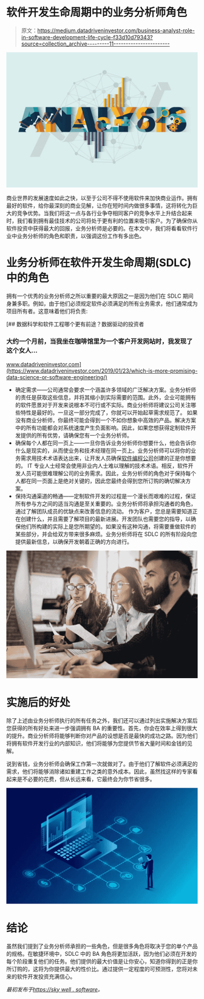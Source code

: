 # 软件开发生命周期中的业务分析师角色

> 原文：<https://medium.datadriveninvestor.com/business-analyst-role-in-software-development-life-cycle-f33d10d79343?source=collection_archive---------11----------------------->

![](img/7c4c0ccadd19e23bf1631f8850d05626.png)

商业世界的发展速度如此之快，以至于公司不得不使用软件来加快商业运作。拥有最好的软件，给你最深刻的商业见解，让你在短时间内做很多事情，这将转化为巨大的竞争优势。当我们将这一点与各行业争夺相同客户的竞争水平上升结合起来时，我们看到拥有最佳技术的公司将处于更有利的位置来吸引客户。为了确保你从软件投资中获得最大的回报，业务分析师是必要的。在本文中，我们将看看软件行业中业务分析师的角色和职责，以强调这份工作有多出色。

# 业务分析师在软件开发生命周期(SDLC)中的角色

拥有一个优秀的业务分析师之所以重要的最大原因之一是因为他们在 SDLC 期间身兼多职。例如，由于他们必须规定软件必须满足的所有业务需求，他们通常成为项目所有者。这意味着他们将负责:

[](https://www.datadriveninvestor.com/2019/01/23/which-is-more-promising-data-science-or-software-engineering/) [## 数据科学和软件工程哪个更有前途？数据驱动的投资者

### 大约一个月前，当我坐在咖啡馆里为一个客户开发网站时，我发现了这个女人…

www.datadriveninvestor.com](https://www.datadriveninvestor.com/2019/01/23/which-is-more-promising-data-science-or-software-engineering/) 

*   确定需求——公司通常会要求一个涵盖许多领域的广泛解决方案。业务分析师的责任是获取这些信息，并将其缩小到实际需要的范围。此外，企业可能拥有的软件愿景对于开发来说根本不可行或不实际。商业分析师将建议公司关注哪些特性是最好的。一旦这一部分完成了，你就可以开始起草需求规范了。
    如果没有商业分析师，你最终可能会得到一个不如你想象中高效的产品。解决方案中的所有功能都会对系统速度产生负面影响。因此，如果您想获得定制软件开发提供的所有优势，请确保您有一个业务分析师。
*   确保每个人都在同一页上——一旦你告诉业务分析师你想要什么，他会告诉你什么是现实的，从而使业务和技术经理在同一页上。业务分析师可以将你的业务需求用技术术语表达出来，让开发人员确保[软件编程公司](https://skywell.software/)创建的正是你想要的。
    IT 专业人士经常会使用非业内人士难以理解的技术术语。相反，软件开发人员可能很难理解公司的业务需求。因此，业务分析师的角色对于保持每个人都在同一页面上是绝对关键的，因此您最终会得到您所订购的确切解决方案。
*   保持沟通渠道的畅通——定制软件开发的过程是一个漫长而艰难的过程，保证所有参与方之间的适当沟通是至关重要的。业务分析师将承担沟通者的角色，通过了解团队成员的优缺点来改善信息的流动。
    作为客户，您总是需要知道正在创建什么，并且需要了解项目的最新进展。开发团队也需要您的指导，以确保他们所构建的实际上是您所期望的。如果没有这种沟通，将需要重做软件的某些部分，并会给双方带来很多麻烦。业务分析师将在 SDLC 的所有阶段向您提供最新信息，以确保开发朝着正确的方向进行。

![](img/ee0ee8d11a308d948e0efccbf01b0f87.png)

# 实施后的好处

除了上述由业务分析师执行的所有任务之外，我们还可以通过列出实施解决方案后您获得的所有好处来进一步强调拥有 BA 的重要性。首先，你会在效率上得到很大的提升。商业分析师将能够判断你对产品的设想是否是最快的成功之路。因为他们将拥有软件开发行业的内部知识，他们将能够为您提供节省大量时间和金钱的见解。

说到省钱，业务分析师会确保工作第一次就做对了。由于他们了解软件必须满足的需求，他们将能够消除诸如重建工作之类的意外成本。因此，虽然找这样的专家看起来是不必要的花费，但从长远来看，它最终会为你节省很多。

![](img/9a07c3c31d5c588a6ca0092b714fa94f.png)

# 结论

虽然我们提到了业务分析师承担的一些角色，但是很多角色将取决于您的单个产品的规格。在敏捷环境中，SDLC 中的 BA 角色将更加活跃，因为他们必须在开发的每个阶段重复他们的任务。他们提供的最大价值是让你安心，知道你得到的正是你所订购的，这将为你提供最大的性价比。通过提供一定程度的可预测性，您将对未来的软件开发投资充满信心。

*最初发布于*[*https://sky well . software*](https://skywell.software/blog/business-analyst-role-in-software-development/)*。*